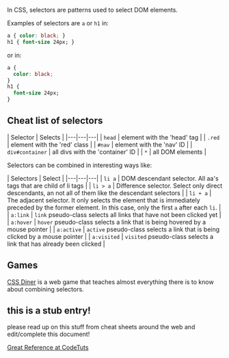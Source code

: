 In CSS, selectors are patterns used to select DOM elements.

Examples of selectors are `a` or `h1` in:
```css
a { color: black; }
h1 { font-size 24px; }
```

or in:

```css
a {
  color: black;
}
h1 {
  font-size 24px;
}
```

## Cheat list of selectors

| Selector | Selects |
|---|---|---|
| `head` | element with the 'head' tag |
| `.red` | element with the 'red' class |
| `#nav` | element with the 'nav' ID |
| `div#container` | all divs with the 'container' ID |
| `*` | all DOM elements |

Selectors can be combined in interesting ways like:

| Selectors | Select |
|---|---|---|
| `li a` | DOM descendant selector. All aa's tags that are child of li tags |
| `li > a` | Difference selector. Select only direct descendants, an not all of them like the descendant selectors |
| `li + a` | The adjacent selector. It only selects the element that is immediately preceded by the former element. In this case, only the first `a` after each `li`. |
| `a:link` | `link` pseudo-class selects all links that have not been clicked yet |
| `a:hover` | `hover` pseudo-class selects a link that is being hovered by a mouse pointer |
| `a:active` | `active` pseudo-class selects a link that is being clicked by a mouse pointer |
| `a:visited` | `visited` pseudo-class selects a link that has already been clicked |

## Games
[CSS Diner](http://flukeout.github.io) is a web game that teaches almost everything there is to know about combining selectors.

## this is a stub entry!
please read up on this stuff from cheat sheets around the web and edit/complete this document!

[Great Reference at CodeTuts](http://code.tutsplus.com/tutorials/the-30-css-selectors-you-must-memorize--net-16048)

